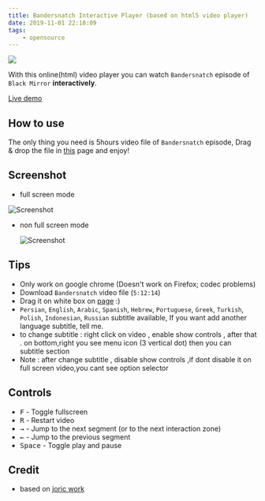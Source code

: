 ```yaml
---
title: Bandersnatch Interactive Player (based on html5 video player)
date: 2019-11-01 22:18:09
tags:
    - opensource
---
```

<div dir="ltr">


![](/assets/images/Bandersnatch-Interactive-Player/Black-Mirror-Bandersnatch-Stefan-and-Monster.jpg)

With this online(html) video player you can watch `Bandersnatch` episode of `Black Mirror` **interactively**. 

[Live demo](https://mehotkhan.github.io/BandersnatchInteractive/)

<!-- more -->


## How to use
The only thing you need is 5hours video file of `Bandersnatch` episode, Drag & drop the file in [this](https://mehotkhan.github.io/BandersnatchInteractive/) page and enjoy!

## Screenshot
  * full screen mode 
  
  ![Screenshot](/assets/images/Bandersnatch-Interactive-Player/full-screen.png)

* non full screen mode

  ![Screenshot](/assets/images/Bandersnatch-Interactive-Player/non-full-screen.png)

## Tips

* Only work on google chrome (Doesn't work on Firefox; codec problems)
* Download `Bandersnatch` video file (`5:12:14`)
* Drag it on white box on [page](https://mehotkhan.github.io/BandersnatchInteractive/) :)
* `Persian`, `English`, `Arabic`, `Spanish`, `Hebrew`, `Portuguese`, `Greek`, `Turkish`, `Polish`, `Indonesian`, `Russian` subtitle available, If you want add another language subtitle, tell me.
* to change subtitle : right click on video , enable show controls , after that . on bottom,right you see menu icon (3 vertical dot) then you can subtitle section 
* Note : after change subtitle , disable show controls ,if dont disable it on full screen video,you cant see option selector

## Controls

* <kbd>F</kbd> - Toggle fullscreen
* <kbd>R</kbd> - Restart video
* <kbd>→</kbd> - Jump to the next segment (or to the next interaction zone)
* <kbd>←</kbd> - Jump to the previous segment
* <kbd>Space</kbd> - Toggle play and pause
  

## Credit
* based on [joric work](https://github.com/joric/bandersnatch)


</div>